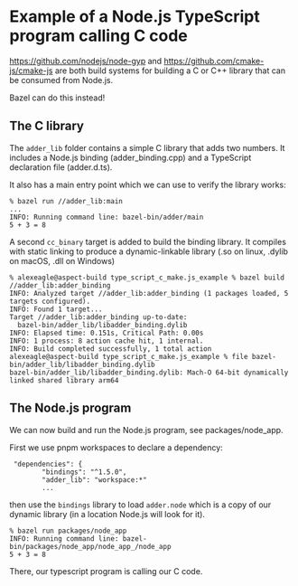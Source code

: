 # Example of a Node.js TypeScript program calling C code

https://github.com/nodejs/node-gyp and https://github.com/cmake-js/cmake-js are both build systems for building a C or C++ library that can be consumed from Node.js.

Bazel can do this instead!

## The C library

The `adder_lib` folder contains a simple C library that adds two numbers.
It includes a Node.js binding (adder_binding.cpp) and a TypeScript declaration file (adder.d.ts).

It also has a main entry point which we can use to verify the library works:

```shell
% bazel run //adder_lib:main
...
INFO: Running command line: bazel-bin/adder/main
5 + 3 = 8
```

A second `cc_binary` target is added to build the binding library.
It compiles with static linking to produce a dynamic-linkable library (.so on linux, .dylib on macOS, .dll on Windows)

```shell
% alexeagle@aspect-build type_script_c_make.js_example % bazel build //adder_lib:adder_binding
INFO: Analyzed target //adder_lib:adder_binding (1 packages loaded, 5 targets configured).
INFO: Found 1 target...
Target //adder_lib:adder_binding up-to-date:
  bazel-bin/adder_lib/libadder_binding.dylib
INFO: Elapsed time: 0.151s, Critical Path: 0.00s
INFO: 1 process: 8 action cache hit, 1 internal.
INFO: Build completed successfully, 1 total action
alexeagle@aspect-build type_script_c_make.js_example % file bazel-bin/adder_lib/libadder_binding.dylib
bazel-bin/adder_lib/libadder_binding.dylib: Mach-O 64-bit dynamically linked shared library arm64
```

## The Node.js program

We can now build and run the Node.js program, see packages/node_app.

First we use pnpm workspaces to declare a dependency:
```
 "dependencies": {
        "bindings": "^1.5.0",
        "adder_lib": "workspace:*"
        ...
```

then use the `bindings` library to load `adder.node` which is a copy of our dynamic library (in a location Node.js will look for it).

```
% bazel run packages/node_app
INFO: Running command line: bazel-bin/packages/node_app/node_app_/node_app
5 + 3 = 8
```

There, our typescript program is calling our C code.
